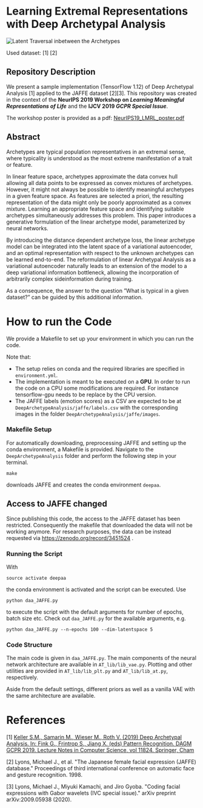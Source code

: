 # Learning Extremal Representations with Deep Archetypal Analysis
![Latent Traversal inbetween the Archetypes](https://github.com/bmda-unibas/DeepArchetypeAnalysis/blob/master/animation.gif "Traversal inbetween the Archetypes")

Used dataset: [1] [2] 
## Repository Description
We present a sample implementation (TensorFlow 1.12) of Deep Archetypal Analysis [1] applied to the JAFFE dataset [2][3]. 
This repository was created in the context of the <b>NeurIPS 2019 Workshop on <i>Learning Meaningful Representations of 
Life</i></b> and the <b>IJCV 2019 <i>GCPR Special Issue</i></b>. 

The workshop poster is provided as a pdf: [NeurIPS19_LMRL_poster.pdf](NeurIPS19_LMRL_poster.pdf)

## Abstract
Archetypes are typical population representatives  in  an  extremal  sense,  where  typicality  is  understood as the 
most extreme manifestation of a trait or feature. 

In linear feature space, archetypes approximate the data convex hull 
allowing all data points to be expressed as convex mixtures of archetypes. However, it might not always be possible to 
identify meaningful archetypes in a given feature space. As features are selected a priori, the resulting representation 
of the data might  only  be  poorly  approximated  as  a  convex  mixture. Learning an appropriate feature space and 
identifying suitable archetypes simultaneously addresses this problem.  This  paper  introduces  a  generative 
formulation  of  the  linear  archetype  model,  parameterized  by neural networks. 

By introducing the distance dependent archetype loss, the linear archetype model can be integrated  into  the  latent 
space  of  a  variational  autoencoder,  and  an  optimal  representation  with  respect  to the unknown archetypes can be
learned end-to-end. The reformulation of linear Archetypal Analysis as a variational  autoencoder  naturally  leads  to 
an  extension  of the model to a deep variational information bottleneck, allowing  the  incorporation  of  arbitrarily 
complex  sideinformation during training. 

 As a consequence, the answer to the question ”What is typical in a given dataset?” can be guided by this additional information.

# How to run the Code

We provide a Makefile to set up your environment in which you can run the code.

Note that:

- The setup relies on conda and the required libraries are specified in `environment.yml`.
- The implementation is meant to be executed on a <b>GPU</b>. In order to run the code on a CPU some modifications are required. 
For instance tensorflow-gpu needs to be replace by the CPU version.
- The JAFFE labels (emotion scores) as a CSV are expected to be at `DeepArchetypeAnalysis/jaffe/labels.csv` with the corresponding 
images in the folder `DeepArchetypeAnalysis/jaffe/images`.

### Makefile Setup
For automatically downloading, preprocessing JAFFE and setting up the conda environment, a Makefile is provided. Navigate to the 
`DeepArchetypeAnalysis` folder and perform the following step in your terminal.
```
make
```
downloads JAFFE and creates the conda environment `deepaa`.

## Access to JAFFE changed
Since publishing this code, the access to the JAFFE dataset has been restricted.
Consequently the makefile that downloaded the data will not be working anymore.
For research purposes, the data can be instead requested via https://zenodo.org/record/3451524 .


### Running the Script

With
```
source activate deepaa
```
the conda environment is activated and the script can be executed. Use
```
python daa_JAFFE.py
```
to execute the script with the default arguments for number of epochs, batch size etc. Check out `daa_JAFFE.py` for the available arguments, e.g. 
```
python daa_JAFFE.py --n-epochs 100 --dim-latentspace 5
```

### Code Structure

The main code is given in `daa_JAFFE.py`. The main components of the neural network architecture are available in `AT_lib/lib_vae.py`.
Plotting and other utilities are provided in `AT_lib/lib_plt.py` and `AT_lib/lib_at.py`, respectively.

Aside from the default settings, different priors as well as a vanilla VAE with the same architecture are available.

# References
[1] [Keller S.M., Samarin M., Wieser M., Roth V. (2019) Deep Archetypal Analysis. In: Fink G., Frintrop S., Jiang X. (eds) Pattern Recognition. DAGM GCPR 2019. Lecture Notes in Computer Science, vol 11824. Springer, Cham](https://doi.org/10.1007/978-3-030-33676-9_12)


[2] Lyons, Michael J., et al. "The Japanese female facial expression (JAFFE) database." Proceedings of third international conference on automatic face and gesture recognition. 1998.

[3] Lyons, Michael J., Miyuki Kamachi, and Jiro Gyoba. "Coding facial expressions with Gabor wavelets (IVC special issue)." arXiv preprint arXiv:2009.05938 (2020).
